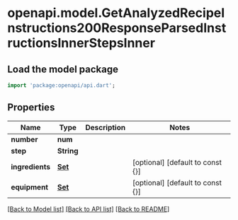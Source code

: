 # openapi.model.GetAnalyzedRecipeInstructions200ResponseParsedInstructionsInnerStepsInner

## Load the model package
```dart
import 'package:openapi/api.dart';
```

## Properties
Name | Type | Description | Notes
------------ | ------------- | ------------- | -------------
**number** | **num** |  | 
**step** | **String** |  | 
**ingredients** | [**Set<GetAnalyzedRecipeInstructions200ResponseParsedInstructionsInnerStepsInnerIngredientsInner>**](GetAnalyzedRecipeInstructions200ResponseParsedInstructionsInnerStepsInnerIngredientsInner.md) |  | [optional] [default to const {}]
**equipment** | [**Set<GetAnalyzedRecipeInstructions200ResponseParsedInstructionsInnerStepsInnerIngredientsInner>**](GetAnalyzedRecipeInstructions200ResponseParsedInstructionsInnerStepsInnerIngredientsInner.md) |  | [optional] [default to const {}]

[[Back to Model list]](../README.md#documentation-for-models) [[Back to API list]](../README.md#documentation-for-api-endpoints) [[Back to README]](../README.md)



